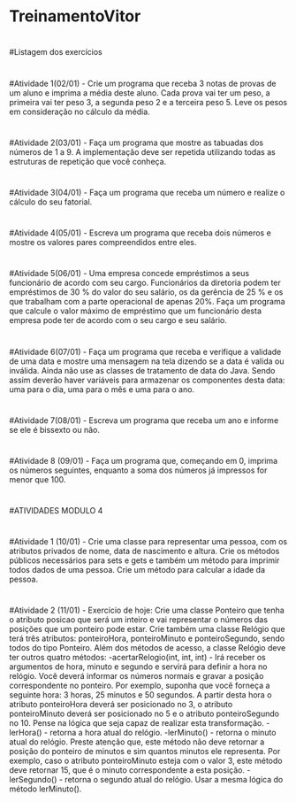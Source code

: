 # TreinamentoVitor
# 
#Listagem dos exercícios
#
#Atividade 1(02/01) - Crie um programa que receba 3 notas de provas de um aluno e imprima a média deste aluno. Cada prova vai ter um peso, a primeira vai ter peso 3, a segunda peso 2 e a terceira peso 5. Leve os pesos em consideração no cálculo da média.
#
#Atividade 2(03/01) - Faça um programa que mostre as tabuadas dos números de 1 a 9. A implementação deve ser repetida utilizando todas as estruturas de repetição que você conheça.
#
#Atividade 3(04/01) - Faça um programa que receba um número e realize o cálculo do seu fatorial.
#
#Atividade 4(05/01) - Escreva um programa que receba dois números e mostre os valores pares compreendidos entre eles.
#
#Atividade 5(06/01) - Uma empresa concede empréstimos a seus funcionário de acordo com seu cargo. Funcionários da diretoria podem ter empréstimos de 30 % do valor do seu salário, os da gerência de 25 % e os que trabalham com a parte operacional de apenas 20%. Faça um programa que calcule o valor máximo de empréstimo que um funcionário desta empresa pode ter de acordo com o seu cargo e seu salário.
#
#Atividade 6(07/01) - Faça um programa que receba e verifique a validade de uma data e mostre uma mensagem na tela dizendo se a data é valida ou inválida. Ainda não use as classes de tratamento de data do Java. Sendo assim deverão haver variáveis para armazenar os componentes desta data: uma para o dia, uma para o mês e uma para o ano.
#
#Atividade 7(08/01) - Escreva um programa que receba um ano e informe se ele é bissexto ou não.
#
#Atividade 8 (09/01) -  Faça um programa que, começando em 0, imprima os números seguintes, enquanto a soma dos números já impressos for menor que 100.
#
#ATIVIDADES MODULO  4
#
#Atividade 1 (10/01) - Crie uma classe para representar uma pessoa, com os atributos privados de nome, data de nascimento e altura. Crie os métodos públicos necessários para sets e gets e também um método para imprimir todos dados de uma pessoa. Crie um método para calcular a idade da pessoa.
#
#Atividade 2 (11/01) -  Exercício de hoje: Crie uma classe Ponteiro que tenha o atributo posicao que será um inteiro e vai representar o números das posições que um ponteiro pode estar. Crie também uma classe Relógio que terá três atributos: ponteiroHora, ponteiroMinuto e ponteiroSegundo, sendo todos do tipo Ponteiro. Além dos métodos de acesso, a classe Relógio deve ter outros quatro métodos: 
-acertarRelogio(int, int, int) - Irá receber os argumentos de hora, minuto e segundo e servirá para definir a hora no relógio. 
Você deverá informar os números normais e gravar a posição correspondente no ponteiro. Por exemplo, suponha que você forneça a seguinte hora: 3 horas, 25 minutos e 50 segundos. A partir desta hora o atributo ponteiroHora deverá ser posicionado no 3, o atributo ponteiroMinuto deverá ser posicionado no 5 e o atributo ponteiroSegundo no 10. Pense na lógica que seja capaz de realizar esta transformação.
-lerHora() - retorna a hora atual do relógio.
-lerMinuto() - retorna o minuto atual do relógio. Preste atenção que, este método não deve retornar a posição do ponteiro de minutos e sim quantos minutos ele representa. Por exemplo, caso o atributo ponteiroMinuto esteja com o valor 3, este método deve retornar 15, que é o minuto correspondente a esta posição.
-lerSegundo() - retorna o segundo atual do relógio. Usar a mesma lógica do método lerMinuto().
#
